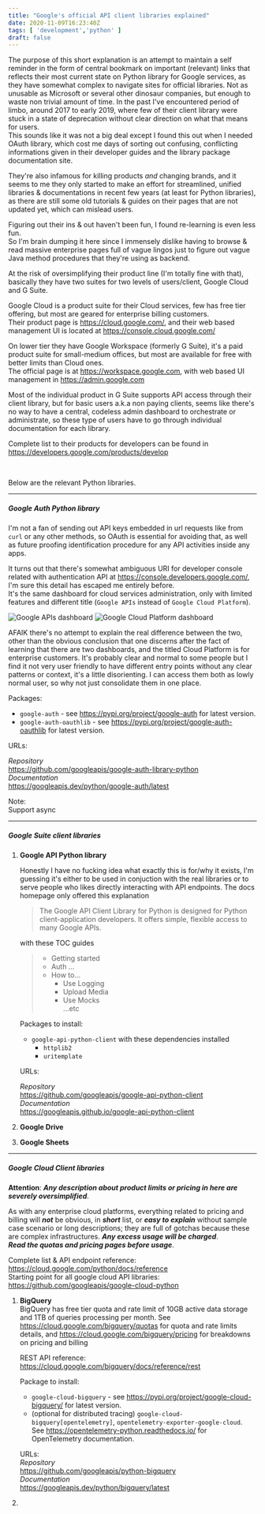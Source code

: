 ```yaml
---
title: "Google's official API client libraries explained"      
date: 2020-11-09T16:23:40Z     
tags: [ 'development','python' ]       
draft: false    
---
```


The purpose of this short explanation is an attempt to maintain a self reminder in the form of central bookmark on important (relevant) links that
reflects their most current state on Python library for Google services, as they have somewhat
complex to navigate sites for official libraries. Not as unusable as Microsoft or several other dinosaur companies, but enough to waste non trivial amount of time.      In the past I've encountered
period of limbo, around 2017 to early 2019, where few of their client library
were stuck in a state of deprecation without clear direction on what that means for users.         
This sounds like it was not a big deal except I found this out when I needed OAuth library,
which cost me days of sorting out confusing, conflicting informations given
in their developer guides and the library package documentation site.

They're also infamous for killing products _and_ changing brands, and it seems to me
they only started to make an effort for streamlined, unified libraries & documentations
in recent few years (at least for Python libraries), as there are still some old
tutorials & guides on their pages that are not updated yet, which can mislead users.

Figuring out their ins & out haven't been fun, I found re-learning is even less fun.      
So I'm brain dumping it here since I immensely dislike having to browse & read
massive enterprise pages full of vague lingos just to figure out vague Java method procedures that they're using as backend.

At the risk of oversimplifying their product line (I'm totally fine with that),
basically they have two suites for two levels of users/client, Google Cloud and G Suite.

Google Cloud is a product suite for their Cloud services, few has free tier
offering, but most are geared for enterprise billing customers.        
Their product page is https://cloud.google.com/, and their web based management UI is
located at https://console.cloud.google.com/

On lower tier they have Google Workspace (formerly G Suite), it's a paid product suite
for small-medium offices, but most are available for free with better limits than Cloud ones.         
The official page is at https://workspace.google.com, with web based UI management in
  https://admin.google.com

Most of the individual product in G Suite supports API access through their client library, 
but for basic users a.k.a non paying clients, seems like there's no way 
to have a central, codeless admin dashboard to orchestrate or administrate, 
so these type of users have to go through individual documentation
for each library.

Complete list to their products for developers can be found in
  https://developers.google.com/products/develop

&nbsp;&nbsp;&nbsp;&nbsp;

Below are the relevant Python libraries.

------

##### Google Auth Python library

I'm not a fan of sending out API keys embedded in url requests like from `curl` or any other
methods, so OAuth is essential for avoiding that, as well as future proofing identification 
procedure for any API activities inside any apps.

It turns out that there's somewhat ambiguous URI for developer console related with authentication API at https://console.developers.google.com/, I'm sure this detail has escaped me entirely before.     
It's the same dashboard for cloud services administration, only with limited features and different title (`Google APIs` instead of `Google Cloud Platform`).

![Google APIs dashboard](https://oleng.github.io/static/img/googleapis_dashboard.png) ![Google Cloud Platform dashboard](https://oleng.github.io/static/img/googlecloudplatform_dashboard.png) 

 AFAIK there's no attempt to explain the real difference between the two, other than the obvious conclusion that one discerns after the fact of learning that there are two dashboards, and the titled Cloud Platform is for enterprise customers. It's probably clear and normal to some people but I find it not very user friendly to have different entry points without any clear patterns or context, it's a little disorienting. I can access them both as lowly normal user, so why not just consolidate them in one place.

Packages:    
  
- `google-auth` - see https://pypi.org/project/google-auth for latest version.      
- `google-auth-oauthlib` - see https://pypi.org/project/google-auth-oauthlib for latest version.

URLs:

_Repository_       
  https://github.com/googleapis/google-auth-library-python      
_Documentation_       
  https://googleapis.dev/python/google-auth/latest  

Note:      
  Support async
  
------

##### Google Suite client libraries

1. **Google API Python library**

    Honestly I have no fucking idea what exactly this is for/why it exists, I'm guessing it's either to be used in conjuction with the real libraries or to serve people who likes directly interacting with API endpoints. The docs homepage only offered this explanation     

    > The Google API Client Library for Python is designed for Python client-application developers. It offers simple, flexible access to many Google APIs.

    with these TOC guides     

    > * Getting started 
    > * Auth ...
    > * How to…    
    >   * Use Logging     
    >   * Upload Media    
    >   * Use Mocks    
    > ...etc
    
    Packages to install:     
    - `google-api-python-client` with these dependencies installed
        - `httplib2`
        - `uritemplate`
         
    
    URLs:
    
    _Repository_     
      https://github.com/googleapis/google-api-python-client      
    _Documentation_      
      https://googleapis.github.io/google-api-python-client 

2. **Google Drive**
3. **Google Sheets**

------

##### Google Cloud Client libraries

**Attention**: **_Any description about product limits or pricing in here are severely oversimplified_**.    

As with any enterprise cloud platforms, everything related to pricing and billing will **_not_** be obvious, in **_short_** list, or **_easy to explain_** without sample case scenario or long descriptions; they are full of gotchas because these are complex infrastructures. **_Any excess usage will be charged_**.     
**_Read the quotas and pricing pages before usage_**.

Complete list & API endpoint reference:     
  https://cloud.google.com/python/docs/reference       
Starting point for all google cloud API libraries:       
  https://github.com/googleapis/google-cloud-python


1. **BigQuery**     
      BigQuery has free tier quota and rate limit of 10GB active data storage and 1TB of queries processing per month. See https://cloud.google.com/bigquery/quotas for quota and rate limits details, and https://cloud.google.com/bigquery/pricing for breakdowns on pricing and billing     
  
    REST API reference:
    https://cloud.google.com/bigquery/docs/reference/rest
  
    Package to install:
    - `google-cloud-bigquery` - see https://pypi.org/project/google-cloud-bigquery/ for latest version.     
    - (optional for distributed tracing) `google-cloud-bigquery[opentelemetry]`,  `opentelemetry-exporter-google-cloud`. See https://opentelemetry-python.readthedocs.io/ for OpenTelemetry documentation.

    URLs:    
    _Repository_      
    https://github.com/googleapis/python-bigquery        
    _Documentation_       
    https://googleapis.dev/python/bigquery/latest

2. 
